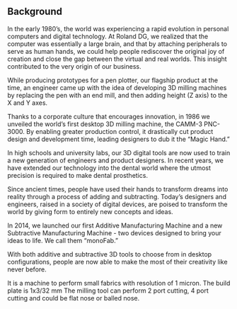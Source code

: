 ## Background

In the early 1980’s, the world was experiencing a rapid evolution in personal computers and digital technology. At Roland DG, we realized that the computer was essentially a large brain, and that by attaching peripherals to serve as human hands, we could help people rediscover the original joy of creation and close the gap between the virtual and real worlds. This insight contributed to the very origin of our business.

While producing prototypes for a pen plotter, our flagship product at the time, an engineer came up with the idea of developing 3D milling machines by replacing the pen with an end mill, and then adding height (Z axis) to the X and Y axes.

Thanks to a corporate culture that encourages innovation, in 1986 we unveiled the world’s first desktop 3D milling machine, the CAMM-3 PNC-3000. By enabling greater production control, it drastically cut product design and development time, leading designers to dub it the “Magic Hand.”

In high schools and university labs, our 3D digital tools are now used to train a new generation of engineers and product designers. In recent years, we have extended our technology into the dental world where the utmost precision is required to make dental prosthetics.

Since ancient times, people have used their hands to transform dreams into reality through a process of adding and subtracting. Today’s designers and engineers, raised in a society of digital devices, are poised to transform the world by giving form to entirely new concepts and ideas.

In 2014, we launched our first Additive Manufacturing Machine and a new Subtractive Manufacturing Machine - two devices designed to bring your ideas to life. We call them “monoFab.”

With both additive and subtractive 3D tools to choose from in desktop configurations, people are now able to make the most of their creativity like never before.

It is a machine to perform small fabrics with resolution of 1 micron.
The build plate is 1x3/32 mm 
The milling tool can perform 2 port cutting, 4 port cutting and could be flat nose or balled nose.